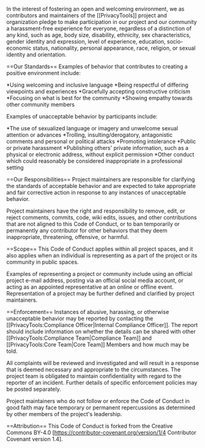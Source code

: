 In the interest of fostering an open and welcoming environment, we as contributors and maintainers of the [[PrivacyTools]] project and organization pledge to make participation in our project and our community a harassment-free experience for everyone, regardless of a distinction of any kind, such as age, body size, disability, ethnicity, sex characteristics, gender identity and expression, level of experience, education, socio-economic status, nationality, personal appearance, race, religion, or sexual identity and orientation.

==Our Standards==
Examples of behavior that contributes to creating a positive environment include:

*Using welcoming and inclusive language
*Being respectful of differing viewpoints and experiences
*Gracefully accepting constructive criticism
*Focusing on what is best for the community
*Showing empathy towards other community members

Examples of unacceptable behavior by participants include:

*The use of sexualized language or imagery and unwelcome sexual attention or advances
*Trolling, insulting/derogatory, antagonistic comments and personal or political attacks
*Promoting intolerance
*Public or private harassment
*Publishing others' private information, such as a physical or electronic address, without explicit permission
*Other conduct which could reasonably be considered inappropriate in a professional setting

==Our Responsibilities==
Project maintainers are responsible for clarifying the standards of acceptable behavior and are expected to take appropriate and fair corrective action in response to any instances of unacceptable behavior.

Project maintainers have the right and responsibility to remove, edit, or reject comments, commits, code, wiki edits, issues, and other contributions that are not aligned to this Code of Conduct, or to ban temporarily or permanently any contributor for other behaviors that they deem inappropriate, threatening, offensive, or harmful.

==Scope==
This Code of Conduct applies within all project spaces, and it also applies when an individual is representing as a part of the project or its community in public spaces.

Examples of representing a project or community include using an official project e-mail address, posting via an official social media account, or acting as an appointed representative at an online or offline event. Representation of a project may be further defined and clarified by project maintainers.

==Enforcement==
Instances of abusive, harassing, or otherwise unacceptable behavior may be reported by contacting the [[PrivacyTools:Compliance Officer|Internal Compliance Officer]]. The report should include information on whether the details can be shared with other [[PrivacyTools:Compliance Team|Compliance Team]] and [[PrivacyTools:Core Team|Core Team]] Members and how much may be told.

All complaints will be reviewed and investigated and will result in a response that is deemed necessary and appropriate to the circumstances. The project team is obligated to maintain confidentiality with regard to the reporter of an incident. Further details of specific enforcement policies may be posted separately.

Project maintainers who do not follow or enforce the Code of Conduct in good faith may face temporary or permanent repercussions as determined by other members of the project's leadership.

==Attribution==
This Code of Conduct is forked from the Creative Commons BY-4.0 [https://contributor-covenant.org/version/1/4 Contributor Covenant version 1.4].
